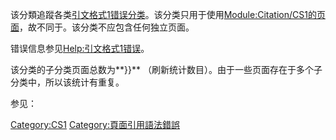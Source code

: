 该分類追蹤各类[引文格式1错误分类](../Page/WP:CS1.md "wikilink")。该分类只用于使用[Module:Citation/CS1的页面](../Page/Module:Citation/CS1.md "wikilink")，故不同于。该分类不应包含任何独立页面。

错误信息参见[Help:引文格式1错误](https://zh.wikipedia.org/wiki/Help:引文格式1错误 "wikilink")。

该分类的子分类页面总数为**}}** （刷新统计数目）。由于一些页面存在于多个子分类中，所以该统计有重复。

参见：

[Category:CS1](https://zh.wikipedia.org/wiki/Category:CS1 "wikilink")
[Category:頁面引用語法錯誤](https://zh.wikipedia.org/wiki/Category:頁面引用語法錯誤 "wikilink")